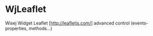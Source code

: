 # WjLeaflet
Wisej Widget Leaflet [http://leafletjs.com/] advanced control (events-properties, methods…)

